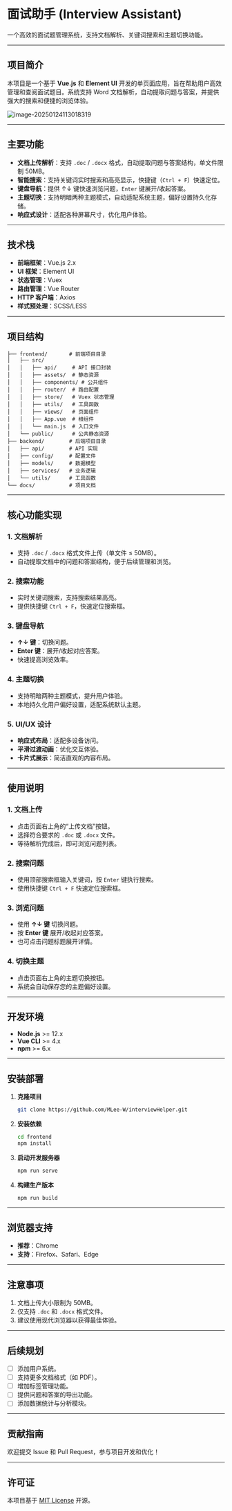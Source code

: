 
# **面试助手 (Interview Assistant)**  
一个高效的面试题管理系统，支持文档解析、关键词搜索和主题切换功能。

---

## **项目简介**  
本项目是一个基于 **Vue.js** 和 **Element UI** 开发的单页面应用，旨在帮助用户高效管理和查阅面试题目。系统支持 Word 文档解析，自动提取问题与答案，并提供强大的搜索和便捷的浏览体验。

![image-20250124113018319](C:\Users\Administrator\AppData\Roaming\Typora\typora-user-images\image-20250124113018319.png)

---

## **主要功能**
- **文档上传解析**：支持 `.doc` / `.docx` 格式，自动提取问题与答案结构，单文件限制 50MB。
- **智能搜索**：支持关键词实时搜索和高亮显示，快捷键（`Ctrl + F`）快速定位。
- **键盘导航**：提供 ↑↓ 键快速浏览问题，`Enter` 键展开/收起答案。
- **主题切换**：支持明暗两种主题模式，自动适配系统主题，偏好设置持久化存储。
- **响应式设计**：适配各种屏幕尺寸，优化用户体验。

---

## **技术栈**
- **前端框架**：Vue.js 2.x  
- **UI 框架**：Element UI  
- **状态管理**：Vuex  
- **路由管理**：Vue Router  
- **HTTP 客户端**：Axios  
- **样式预处理**：SCSS/LESS  

---

## **项目结构**  
```
├── frontend/       # 前端项目目录
│   ├── src/
│   │   ├── api/     # API 接口封装
│   │   ├── assets/  # 静态资源
│   │   ├── components/ # 公共组件
│   │   ├── router/  # 路由配置
│   │   ├── store/   # Vuex 状态管理
│   │   ├── utils/   # 工具函数
│   │   ├── views/   # 页面组件
│   │   ├── App.vue  # 根组件
│   │   └── main.js  # 入口文件
│   └── public/      # 公共静态资源
├── backend/        # 后端项目目录
│   ├── api/        # API 实现
│   ├── config/     # 配置文件
│   ├── models/     # 数据模型
│   ├── services/   # 业务逻辑
│   └── utils/      # 工具函数
└── docs/           # 项目文档
```

---

## **核心功能实现**

### **1. 文档解析**
- 支持 `.doc` / `.docx` 格式文件上传（单文件 ≤ 50MB）。
- 自动提取文档中的问题和答案结构，便于后续管理和浏览。

### **2. 搜索功能**
- 实时关键词搜索，支持搜索结果高亮。
- 提供快捷键 `Ctrl + F`，快速定位搜索框。

### **3. 键盘导航**
- **↑↓ 键**：切换问题。
- **Enter 键**：展开/收起对应答案。
- 快速提高浏览效率。

### **4. 主题切换**
- 支持明暗两种主题模式，提升用户体验。
- 本地持久化用户偏好设置，适配系统默认主题。

### **5. UI/UX 设计**
- **响应式布局**：适配多设备访问。
- **平滑过渡动画**：优化交互体验。
- **卡片式展示**：简洁直观的内容布局。

---

## **使用说明**

### **1. 文档上传**
- 点击页面右上角的“上传文档”按钮。
- 选择符合要求的 `.doc` 或 `.docx` 文件。
- 等待解析完成后，即可浏览问题列表。

### **2. 搜索问题**
- 使用顶部搜索框输入关键词，按 `Enter` 键执行搜索。
- 使用快捷键 `Ctrl + F` 快速定位搜索框。

### **3. 浏览问题**
- 使用 **↑↓ 键** 切换问题。
- 按 **Enter 键** 展开/收起对应答案。
- 也可点击问题标题展开详情。

### **4. 切换主题**
- 点击页面右上角的主题切换按钮。
- 系统会自动保存您的主题偏好设置。

---

## **开发环境**

- **Node.js** >= 12.x  
- **Vue CLI** >= 4.x  
- **npm** >= 6.x  

---

## **安装部署**

1. **克隆项目**
   ```bash
   git clone https://github.com/MLee-W/interviewHelper.git
   ```

2. **安装依赖**
   ```bash
   cd frontend
   npm install
   ```

3. **启动开发服务器**
   ```bash
   npm run serve
   ```

4. **构建生产版本**
   ```bash
   npm run build
   ```

---

## **浏览器支持**
- **推荐**：Chrome  
- **支持**：Firefox、Safari、Edge  

---

## **注意事项**
1. 文档上传大小限制为 50MB。  
2. 仅支持 `.doc` 和 `.docx` 格式文件。  
3. 建议使用现代浏览器以获得最佳体验。  

---

## **后续规划**
- [ ] 添加用户系统。  
- [ ] 支持更多文档格式（如 PDF）。  
- [ ] 增加标签管理功能。  
- [ ] 提供问题和答案的导出功能。  
- [ ] 添加数据统计与分析模块。  

---

## **贡献指南**
欢迎提交 Issue 和 Pull Request，参与项目开发和优化！

---

## **许可证**
本项目基于 [MIT License](LICENSE) 开源。
